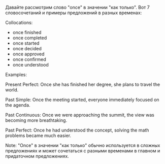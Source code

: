 Давайте рассмотрим слово "once" в значении "как только". Вот 7 словосочетаний и примеры предложений в разных временах:

Collocations:
- once finished
- once completed
- once started
- once decided
- once approved
- once confirmed
- once understood

Examples:

Present Perfect: Once she has finished her degree, she plans to travel the world.

Past Simple: Once the meeting started, everyone immediately focused on the agenda.

Past Continuous: Once we were approaching the summit, the view was becoming more breathtaking.

Past Perfect: Once he had understood the concept, solving the math problems became much easier.

Note: "Once" в значении "как только" обычно используется в сложных предложениях и может сочетаться с разными временами в главном и придаточном предложениях.